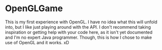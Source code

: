 # OpenGLGame
This is my first experience with OpenGL. I have no idea what this will unfold into, but I like just playing around with the API.
I don't recommend taking inspiration or getting help with your code here, as it isn't yet documented and I'm no expert Java programmer.
Though, this is how I chose to make use of OpenGL and it works. xD
